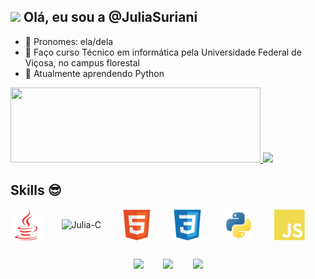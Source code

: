 ## <img src="https://raw.githubusercontent.com/iampavangandhi/iampavangandhi/master/gifs/Hi.gif" width="25px"> Olá, eu sou a @JuliaSuriani 
- 🤠 Pronomes: ela/dela 
- 🎒 Faço curso Técnico em informática pela Universidade Federal de Viçosa, no campus florestal
- 🌱 Atualmente aprendendo Python

<p>
  <a href="https://github.com/anuraghazra/github-readme-stats">
    <img         
         height="120" width="400"
        src="https://github-readme-stats.vercel.app/api/top-langs/?username=JuliaSuriani&layout=compact&theme=gotham"
    />
  </a>
  <a href="https://github.com/anuraghazra/github-readme-stats">
    <img
        height="165"
      src="https://github-readme-stats.vercel.app/api?username=JuliaSuriani&count_private=true&show_icons=true&custom_title=Github%20Status&hide=issues&theme=gotham"
    />
  </a>
</p>
  

    
  ## Skills 😎
<div> 
  <img align="center" alt="Julia-JAVA" height="50" src="https://raw.githubusercontent.com/devicons/devicon/master/icons/java/java-plain.svg">
  &nbsp;&nbsp;&nbsp;&nbsp;&nbsp;&nbsp;
  <img align="center" alt="Julia-C" height="50" src="https://cdn.icon-icons.com/icons2/2415/PNG/512/c_original_logo_icon_146611.png">
  &nbsp;&nbsp;&nbsp;&nbsp;&nbsp;&nbsp;
  <img align="center" alt="Julia-HTML" height="50" src="https://raw.githubusercontent.com/devicons/devicon/master/icons/html5/html5-original.svg">
  &nbsp;&nbsp;&nbsp;&nbsp;&nbsp;&nbsp;
  <img align="center" alt="Julia-CSS" height="50" src="https://raw.githubusercontent.com/devicons/devicon/master/icons/css3/css3-original.svg">
  &nbsp;&nbsp;&nbsp;&nbsp;&nbsp;&nbsp;
  <img align="center" alt="Julia-Python" height="50"  src="https://raw.githubusercontent.com/devicons/devicon/master/icons/python/python-original.svg">
  &nbsp;&nbsp;&nbsp;&nbsp;&nbsp;&nbsp;  
  <img align="center" alt="Julia-JavaScript"height="50" src="https://raw.githubusercontent.com/devicons/devicon/master/icons/javascript/javascript-plain.svg">
</div>
  
  ##
  
  <div align="center"> 
  <a href="https://www.instagram.com/julia_suriani_/" target="_blank"><img src="https://img.shields.io/badge/-Instagram-%23E4405F?style=for-the-badge&logo=instagram&logoColor=white" target="_blank" height="35"></a>
    &nbsp;&nbsp;&nbsp;&nbsp;&nbsp;&nbsp;
  <a href = "mailto:juliasuriani@hotmail.com"><img src="https://img.shields.io/badge/Microsoft_Outlook-0078D4?style=for-the-badge&logo=microsoft-outlook&logoColor=white" target="_blank" height="35"></a>
    &nbsp;&nbsp;&nbsp;&nbsp;&nbsp;&nbsp;
  <a href="https://www.linkedin.com/in/júlia-suriani/" target="_blank"><img src="https://img.shields.io/badge/-LinkedIn-%230077B5?style=for-the-badge&logo=linkedin&logoColor=white" target="_blank" height="35"></a> 
 
